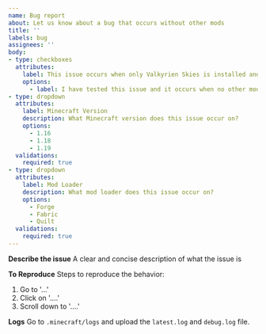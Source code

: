 ```yaml
---
name: Bug report
about: Let us know about a bug that occurs without other mods
title: ''
labels: bug
assignees: ''
body:
- type: checkboxes
  attributes:
    label: This issue occurs when only Valkyrien Skies is installed and no other mods
    options:
      - label: I have tested this issue and it occurs when no other mods are installed
- type: dropdown
  attributes:
    label: Minecraft Version
    description: What Minecraft version does this issue occur on?
    options:
      - 1.16
      - 1.18
      - 1.19
  validations:
    required: true
- type: dropdown
  attributes:
    label: Mod Loader
    description: What mod loader does this issue occur on?
    options:
      - Forge
      - Fabric
      - Quilt
  validations:
    required: true
---
```


**Describe the issue**
A clear and concise description of what the issue is

**To Reproduce**
Steps to reproduce the behavior:
1. Go to '...'
2. Click on '....'
3. Scroll down to '....'

**Logs**
Go to `.minecraft/logs` and upload the `latest.log` and `debug.log` file.
